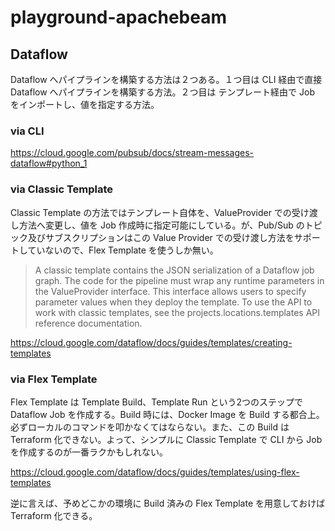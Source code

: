 # playground-apachebeam

## Dataflow

Dataflow へパイプラインを構築する方法は２つある。１つ目は CLI 経由で直接 Dataflow へパイプラインを構築する方法。２つ目は テンプレート経由で Job をインポートし、値を指定する方法。

### via CLI

https://cloud.google.com/pubsub/docs/stream-messages-dataflow#python_1

### via Classic Template

Classic Template の方法ではテンプレート自体を、ValueProvider での受け渡し方法へ変更し、値を Job 作成時に指定可能にしている。が、Pub/Sub のトピック及びサブスクリプションはこの Value Provider での受け渡し方法をサポートしていないので、Flex Template を使うしか無い。

> A classic template contains the JSON serialization of a Dataflow job graph. The code for the pipeline must wrap any runtime parameters in the ValueProvider interface. This interface allows users to specify parameter values when they deploy the template. To use the API to work with classic templates, see the projects.locations.templates API reference documentation.

https://cloud.google.com/dataflow/docs/guides/templates/creating-templates

### via Flex Template

Flex Template は Template Build、Template Run という2つのステップで Dataflow Job を作成する。Build 時には、Docker Image を Build する都合上。必ずローカルのコマンドを叩かなくてはならない。また、この Build は Terraform 化できない。よって、シンプルに Classic Template で CLI から Job を作成するのが一番ラクかもしれない。

https://cloud.google.com/dataflow/docs/guides/templates/using-flex-templates

逆に言えば、予めどこかの環境に Build 済みの Flex Template を用意しておけば Terraform 化できる。
